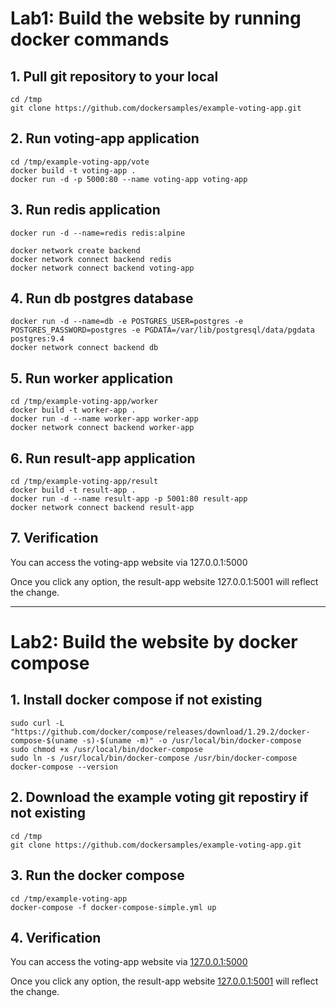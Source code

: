# Lab1: Build the website by running docker commands

## 1. Pull git repository to your local
```
cd /tmp
git clone https://github.com/dockersamples/example-voting-app.git
```

## 2. Run voting-app application 
```
cd /tmp/example-voting-app/vote
docker build -t voting-app .
docker run -d -p 5000:80 --name voting-app voting-app
```

## 3. Run redis application
```
docker run -d --name=redis redis:alpine

docker network create backend
docker network connect backend redis
docker network connect backend voting-app
```

## 4. Run db postgres database 
```
docker run -d --name=db -e POSTGRES_USER=postgres -e POSTGRES_PASSWORD=postgres -e PGDATA=/var/lib/postgresql/data/pgdata postgres:9.4
docker network connect backend db
```

## 5. Run worker application
```
cd /tmp/example-voting-app/worker
docker build -t worker-app .
docker run -d --name worker-app worker-app
docker network connect backend worker-app
```

## 6. Run result-app application
```
cd /tmp/example-voting-app/result
docker build -t result-app .
docker run -d --name result-app -p 5001:80 result-app  
docker network connect backend result-app
```

## 7. Verification
You can access the voting-app website via 127.0.0.1:5000

Once you click any option, the result-app website 127.0.0.1:5001 will reflect the change.

---
# Lab2: Build the website by docker compose

## 1. Install docker compose if not existing
```
sudo curl -L "https://github.com/docker/compose/releases/download/1.29.2/docker-compose-$(uname -s)-$(uname -m)" -o /usr/local/bin/docker-compose
sudo chmod +x /usr/local/bin/docker-compose
sudo ln -s /usr/local/bin/docker-compose /usr/bin/docker-compose
docker-compose --version
```

## 2. Download the example voting git repostiry if not existing
```
cd /tmp
git clone https://github.com/dockersamples/example-voting-app.git
```

## 3. Run the docker compose
```
cd /tmp/example-voting-app
docker-compose -f docker-compose-simple.yml up
```

## 4. Verification
You can access the voting-app website via [127.0.0.1:5000](http://127.0.0.1:5000)

Once you click any option, the result-app website [127.0.0.1:5001](http://127.0.0.1:5001) will reflect the change.
